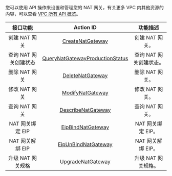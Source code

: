 <style rel="stylesheet">
table th:nth-of-type(1){
width:200px;
}</style>
<style rel="stylesheet">
table th:nth-of-type(2){
width:200px;
}</style>
<style rel="stylesheet">
table th:nth-of-type(3){
width:200px;
}</style>
<style rel="stylesheet">
table th:nth-of-type(4){
width:200px;
}</style>
<style rel="stylesheet">
table tr:hover {
background: #efefef; 
</style>

您可以使用 API 操作来设置和管理您的 NAT 网关，有关更多 VPC 内其他资源的内容，可以查看 <a href="http://tce.fsphere.cn/doc/api/245/909" target="_blank">VPC 所有 API 概览</a>。

| 接口功能 | Action ID |  功能描述 |
|:---------:|:---------:|:---------:|
| 创建 NAT 网关 | <a href="http://tce.fsphere.cn/doc/api/245/4094" target="_blank">CreateNatGateway</a> |  创建 NAT 网关。 |
| 查询 NAT 网关创建状态 | <a href="http://tce.fsphere.cn/doc/api/245/4089" target="_blank">QueryNatGatewayProductionStatus</a> |  查询 NAT 网关创建状态。 |
| 删除 NAT 网关 | <a href="http://tce.fsphere.cn/doc/api/245/4087" target="_blank">DeleteNatGateway</a> | 删除 NAT 网关。 |
| 修改 NAT 网关 | <a href="http://tce.fsphere.cn/doc/api/245/4086" target="_blank">ModifyNatGateway</a> | 修改 NAT 网关。 |
| 查询 NAT 网关 | <a href="http://tce.fsphere.cn/doc/api/245/4088" target="_blank">DescribeNatGateway</a> | 查询 NAT 网关。 |
| NAT 网关绑定 EIP | <a href="http://tce.fsphere.cn/doc/api/245/4093" target="_blank">EipBindNatGateway</a> | NAT 网关绑定 EIP。 |
| NAT 网关解绑 EIP | <a href="http://tce.fsphere.cn/doc/api/245/4092" target="_blank">EipUnBindNatGateway</a> | NAT 网关解绑 EIP。 |
| 升级 NAT 网关规格 | <a href="http://tce.fsphere.cn/doc/api/245/4090" target="_blank">UpgradeNatGateway</a> | 升级 NAT 网关规格。 |